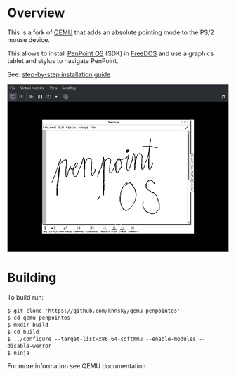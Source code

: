 # Overview
This is a fork of [QEMU](https://gitlab.com/qemu-project/qemu) that adds an
absolute pointing mode to the PS/2 mouse device.

This allows to install [PenPoint OS](https://en.wikipedia.org/wiki/PenPoint_OS)
(SDK) in [FreeDOS](https://www.freedos.org/) and use a graphics tablet and
stylus to navigate PenPoint.

See: [step-by-step installation guide](https://khnsky.github.io/qemu-penpointos/)

![](penpointos.png)

# Building
To build run:
```
$ git clone 'https://github.com/khnsky/qemu-penpointos'
$ cd qemu-penpointos
$ mkdir build
$ cd build
$ ../configure --target-list=x86_64-softmmu --enable-modules --disable-werror
$ ninja
```

For more information see QEMU documentation.

